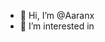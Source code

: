 - 👋 Hi, I’m @Aaranx
- 👀 I’m interested in

<!---
Aaranx/Aaranx is a ✨ special ✨ repository because its `README.md` (this file) appears on your GitHub profile.
You can click the Preview link to take a look at your changes.
--->
